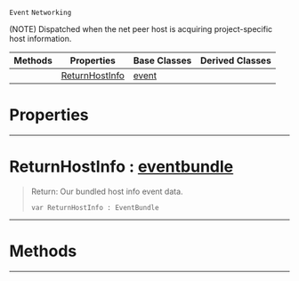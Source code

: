  `Event` `Networking`



(NOTE) Dispatched when the net peer host is acquiring project-specific host information.

|Methods|Properties|Base Classes|Derived Classes|
|---|---|---|---|
| |[ ReturnHostInfo](https://github.com/zeroengineteam/ZeroDocs/code_reference/class_reference/acquirenethostinfo.markdown#returnhostinfo-zero-engi)|[event](https://github.com/zeroengineteam/ZeroDocs/code_reference/class_reference/event.markdown)| |


 #  Properties


---  
 #  ReturnHostInfo : [eventbundle](https://github.com/zeroengineteam/ZeroDocs/code_reference/class_reference/eventbundle.markdown)

> Return: Our bundled host info event data.
> ``` lang=cpp, name=Zilch
> var ReturnHostInfo : EventBundle


---  
 #  Methods


---  
 

 